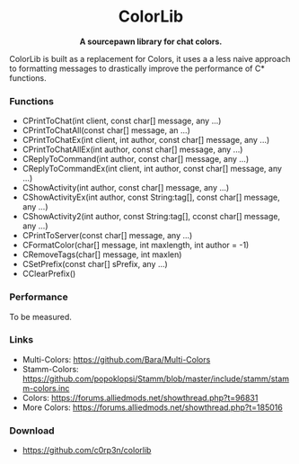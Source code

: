<h1 align="center">
    ColorLib
</h1>
<p align="center">
    <strong>A sourcepawn library for chat colors.</strong>
</p>

ColorLib is built as a replacement for Colors, it uses a a less naive approach
to formatting messages to drastically improve the performance of C* functions.

### Functions
 + CPrintToChat(int client, const char[] message, any ...)
 + CPrintToChatAll(const char[] message, an ...)
 + CPrintToChatEx(int client, int author, const char[] message, any ...)
 + CPrintToChatAllEx(int author, const char[] message, any ...)
 + CReplyToCommand(int author, const char[] message, any ...)
 + CReplyToCommandEx(int client, int author, const char[] message, any ...)
 + CShowActivity(int author, const char[] message, any ...)
 + CShowActivityEx(int author, const String:tag[], const char[] message, any ...)
 + CShowActivity2(int author, const String:tag[], cconst char[] message, any ...)
 + CPrintToServer(const char[] message, any ...)
 + CFormatColor(char[] message, int maxlength, int author = -1)
 + CRemoveTags(char[] message, int maxlen)
 + CSetPrefix(const char[] sPrefix, any ...)
 + CClearPrefix()

### Performance
To be measured.

### Links
 + Multi-Colors: https://github.com/Bara/Multi-Colors
 + Stamm-Colors: https://github.com/popoklopsi/Stamm/blob/master/include/stamm/stamm-colors.inc
 + Colors: https://forums.alliedmods.net/showthread.php?t=96831
 + More Colors: https://forums.alliedmods.net/showthread.php?t=185016

### Download
 + https://github.com/c0rp3n/colorlib

